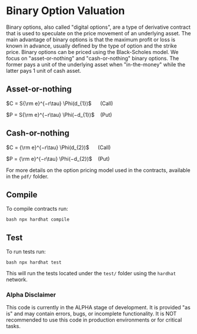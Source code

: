 # Binary Option Valuation

Binary options, also called "digital options", are a type of derivative contract that is used to speculate on the price movement of an underlying asset. The main advantage of binary options is that the maximum profit or loss is known in advance, usually defined by the type of option and the strike price. Binary options can be priced using the Black-Scholes model. We focus on "asset-or-nothing" and "cash-or-nothing" binary options.
The former pays a unit of the underlying asset when "in-the-money" while the latter pays 1 unit of cash asset. 

## Asset-or-nothing

$C = S{\rm e}^{−r\tau} \Phi(d_{1})$ &nbsp;&nbsp;&nbsp;&nbsp;&nbsp;(Call)

$P = S{\rm e}^{−r\tau} \Phi(−d_{1})$ &nbsp;&nbsp;&nbsp;(Put)

## Cash-or-nothing

$C = {\rm e}^{−r\tau} \Phi(d_{2})$ &nbsp;&nbsp;&nbsp;&nbsp;&nbsp;(Call)

$P = {\rm e}^{−r\tau} \Phi(−d_{2})$ &nbsp;&nbsp;&nbsp;(Put)

For more details on the option pricing model used in the contracts, available in the `pdf/` folder.

## Compile

To compile contracts run:

```bash npx hardhat compile```

## Test

To run tests run:

```bash npx hardhat test```

This will run the tests located under the `test/` folder using the `hardhat` network.


### Alpha Disclaimer
This code is currently in the ALPHA stage of development. It is provided "as is" and may contain errors, bugs, or incomplete functionality. It is NOT recommended to use this code in production environments or for critical tasks.

